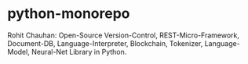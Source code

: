 # python-monorepo

Rohit Chauhan: Open-Source Version-Control, REST-Micro-Framework, Document-DB, Language-Interpreter, Blockchain, Tokenizer, Language-Model, Neural-Net Library in Python. 
